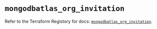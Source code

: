 # `mongodbatlas_org_invitation`

Refer to the Terraform Registory for docs: [`mongodbatlas_org_invitation`](https://www.terraform.io/docs/providers/mongodbatlas/r/org_invitation).
